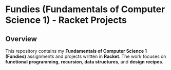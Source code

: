# Fundies (Fundamentals of Computer Science 1) - Racket Projects  

## Overview  
This repository contains my **Fundamentals of Computer Science 1 (Fundies)** assignments and projects written in **Racket**. 
The work focuses on **functional programming**, **recursion**, **data structures**, and **design recipes**.
